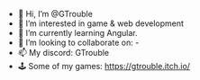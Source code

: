 - 👋 Hi, I’m @GTrouble
- 👀 I’m interested in game & web development
- 🌱 I’m currently learning Angular.
- 🤝 I’m looking to collaborate on: -
- 📫 My discord: GTrouble
- 🕹️ Some of my games: https://gtrouble.itch.io/

<!---
GTroubley/GTroubley is a ✨ special ✨ repository because its `README.md` (this file) appears on your GitHub profile.
You can click the Preview link to take a look at your changes.
--->
